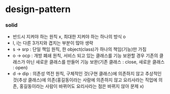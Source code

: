 # design-pattern

### solid
- 반드시 지켜야 하는 원칙 x, 최대한 지켜야 하는 하나의 방식 o
- l, i는 다른 3가지와 겹치는 부분이 많아 생략
- s -> srp : 단일 책임 원칙, 한 object(class)가 하나의 책임(기능)만 가짐
- o -> ocp : 개방 폐쇄 원칙, 서비스 되고 있는 클래스를 기능 보완할 경우 기존의 클래스가 아닌 새로운 클래스를 만들어 기능 보완(기존 클래스 : close, 새로운 클래스 : open)
- d -> dip : 의존성 역전 원칙, 구체적인 것(구현 클래스)에 의존하지 않고 추상적인 것(추상 클래스)에 의존(홍길동이라는 사람에 의존하지 않고 요리사라는 직업에 의존, 홍길동이라는 사람이 바뀌어도 요리사라는 점은 바뀌지 않아 문제 x)
